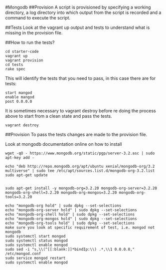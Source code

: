 #Mongodb
##Provision
A script is provisioned by specifying a working directory, a log directory into which output from the script is recorded and a command to execute the script.

##Tests
Look at the vagrant up output and tests to understand what is missing in the provision file.

##How to run the tests?
```
cd starter-code
vagrant up
vagrant provision
cd tests
rake spec
```
This will identify the tests that you need to pass, in this case there are for tests:

```install mangodb 3.2.20
start mangod
enable mangod
post 0.0.0.0
```
It is sometimes necessary to vagrant destroy before re doing the process above to start from a clean state and pass the tests.
```
vagrant destroy
```

##Provision
To pass the tests changes are made to the provision file.

Look at mongodb documentation online on how to install
```
wget -qO - https://www.mongodb.org/static/pgp/server-3.2.asc | sudo apt-key add -

echo "deb http://repo.mongodb.org/apt/ubuntu xenial/mongodb-org/3.2 multiverse" | sudo tee /etc/apt/sources.list.d/mongodb-org-3.2.list
sudo apt-get update


sudo apt-get install -y mongodb-org=3.2.20 mongodb-org-server=3.2.20 mongodb-org-shell=3.2.20 mongodb-org-mongos=3.2.20 mongodb-org-tools=3.2.20

echo "mongodb-org hold" | sudo dpkg --set-selections
echo "mongodb-org-server hold" | sudo dpkg --set-selections
echo "mongodb-org-shell hold" | sudo dpkg --set-selections
echo "mongodb-org-mongos hold" | sudo dpkg --set-selections
echo "mongodb-org-tools hold" | sudo dpkg --set-selections
make sure you look at specific requirement of test, i.e. mongod not mongodb
sudo systemctl start mongod
sudo systemctl status mongod
sudo systemctl enable mongod
sudo sed -i "s,\\(^[[:blank:]]*bindIp:\\) .*,\\1 0.0.0.0," /etc/mongod.conf
sudo service mongod restart
sudo systemctl enable mongod
```
